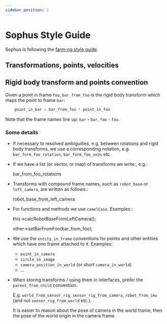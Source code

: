 ```yaml
---
sidebar_position: 1
---
```


# Sophus Style Guide

Sophus is following the [farm-ng style guide](https://farm-ng.github.io/farm-ng-core/docs/Developer%20Guide/style-guide).


## Transformations, points, velocities


## Rigid body transform and points convention

Given a point in frame ``foo``, ``bar_from_foo`` is the rigid body
transform which maps the point to frame ``bar``:

```cpp
    point_in_bar = bar_from_foo * point_in_foo
```

Note that the frame names line up: ``bar`` - ``bar``, ``foo`` - ``foo``.

### Some details

 - If necessary to resolved ambiguities, e.g. between rotations and rigid
   body transforms, we use a corresponding notation, e.g.
   ``bar_form_foo_rotation``, ``bar_form_foo_se3s`` etc.

 - If we have a list (or vector, or map) of transforms we write:, e.g.:

      bar_from_foo_rotations

 - Transforms with compound frame names, such as ``robot_base`` or
   ``left_camera``, are written as follows::

      robot_base_from_left_camera

 - For functions and methods we use ``camelCase``. Examples::

      this->calcRobotBaseFromLeftCamera();

      other->setBarFromFoo(bar_from_foo);

 - We use the ``entity_in_frame`` conventions for points and other entities
   which have one frame attached to it. Examples:

   * ``point_in_camera``
   * ``circle_in_image``
   * ``camera_position_in_world`` (or short ``camera_in_world``)
   * ...

  - When storing transforms / using them in interfaces, prefer the
    ``parent_from_child`` convention.

    E.g. ``world_from_sensor_rig``, ``sensor_rig_from_camera``,
    ``robot_from_imu`` (and not ``sensor_rig_from_world`` etc.).

    It is easier to reason about the pose of camera in the world frame, then
    the pose of the world origin in the camera frame.

